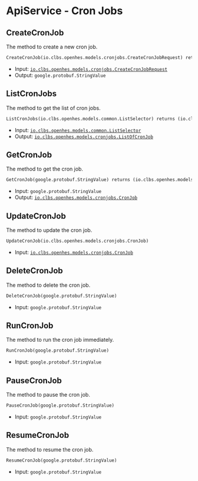 # ApiService - Cron Jobs

## CreateCronJob

The method to create a new cron job.

```proto
CreateCronJob(io.clbs.openhes.models.cronjobs.CreateCronJobRequest) returns (google.protobuf.StringValue)
```

- Input: [`io.clbs.openhes.models.cronjobs.CreateCronJobRequest`](model-io-clbs-openhes-models-cronjobs-createcronjobrequest.md)
- Output: `google.protobuf.StringValue`

## ListCronJobs

The method to get the list of cron jobs.

```proto
ListCronJobs(io.clbs.openhes.models.common.ListSelector) returns (io.clbs.openhes.models.cronjobs.ListOfCronJob)
```

- Input: [`io.clbs.openhes.models.common.ListSelector`](model-io-clbs-openhes-models-common-listselector.md)
- Output: [`io.clbs.openhes.models.cronjobs.ListOfCronJob`](model-io-clbs-openhes-models-cronjobs-listofcronjob.md)

## GetCronJob

The method to get the cron job.

```proto
GetCronJob(google.protobuf.StringValue) returns (io.clbs.openhes.models.cronjobs.CronJob)
```

- Input: `google.protobuf.StringValue`
- Output: [`io.clbs.openhes.models.cronjobs.CronJob`](model-io-clbs-openhes-models-cronjobs-cronjob.md)

## UpdateCronJob

The method to update the cron job.

```proto
UpdateCronJob(io.clbs.openhes.models.cronjobs.CronJob)
```

- Input: [`io.clbs.openhes.models.cronjobs.CronJob`](model-io-clbs-openhes-models-cronjobs-cronjob.md)

## DeleteCronJob

The method to delete the cron job.

```proto
DeleteCronJob(google.protobuf.StringValue)
```

- Input: `google.protobuf.StringValue`

## RunCronJob

The method to run the cron job immediately.

```proto
RunCronJob(google.protobuf.StringValue)
```

- Input: `google.protobuf.StringValue`

## PauseCronJob

The method to pause the cron job.

```proto
PauseCronJob(google.protobuf.StringValue)
```

- Input: `google.protobuf.StringValue`

## ResumeCronJob

The method to resume the cron job.

```proto
ResumeCronJob(google.protobuf.StringValue)
```

- Input: `google.protobuf.StringValue`

